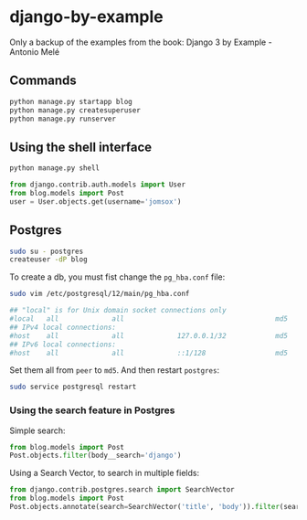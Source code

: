# django-by-example
Only a backup of the examples from the book: Django 3 by Example - Antonio Melé

## Commands

```sh
python manage.py startapp blog
python manage.py createsuperuser
python manage.py runserver
```

## Using the shell interface

```sh
python manage.py shell
```

```py
from django.contrib.auth.models import User
from blog.models import Post
user = User.objects.get(username='jomsox')
```

## Postgres

```sh
sudo su - postgres
createuser -dP blog
```

To create a db, you must fist change the `pg_hba.conf` file:

```sh
sudo vim /etc/postgresql/12/main/pg_hba.conf

## "local" is for Unix domain socket connections only
#local   all             all                                     md5
## IPv4 local connections:
#host    all             all             127.0.0.1/32            md5
## IPv6 local connections:
#host    all             all             ::1/128                 md5
```

Set them all from `peer` to `md5`. And then restart `postgres`:

```sh
sudo service postgresql restart
```

### Using the search feature in Postgres

Simple search:

```py
from blog.models import Post
Post.objects.filter(body__search='django')
```

Using a Search Vector, to search in multiple fields:

```py
from django.contrib.postgres.search import SearchVector
from blog.models import Post
Post.objects.annotate(search=SearchVector('title', 'body')).filter(search='sun')
```

